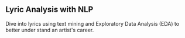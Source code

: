 ## Lyric Analysis with NLP 
Dive into lyrics using text mining and Exploratory Data Analysis (EDA) to better under stand an artist's career.
